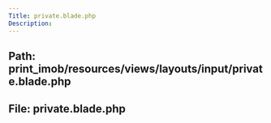 ```yaml
---
Title: private.blade.php
Description:
---
```


## Path: print_imob/resources/views/layouts/input/private.blade.php
## File: private.blade.php
